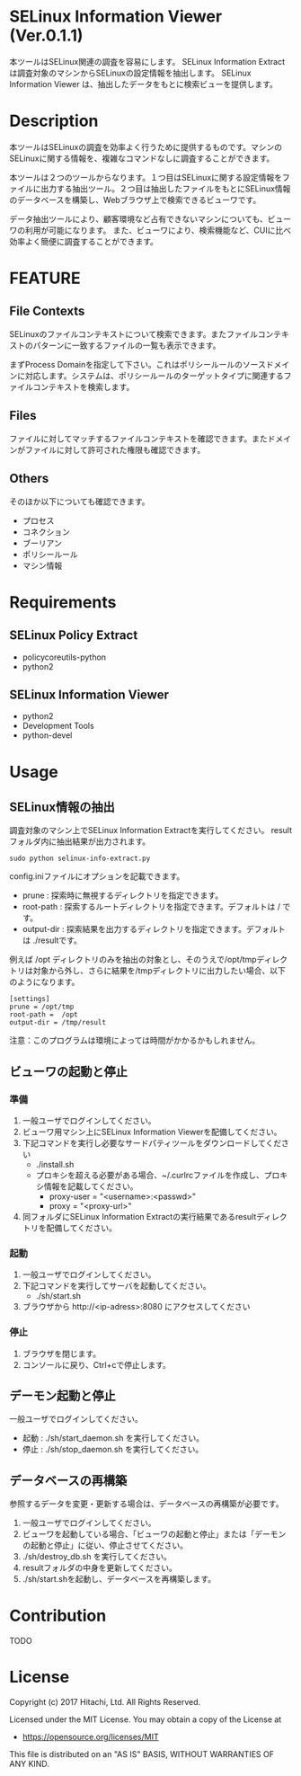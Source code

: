 SELinux Information Viewer (Ver.0.1.1)
===

本ツールはSELinux関連の調査を容易にします。
SELinux Information Extract は調査対象のマシンからSELinuxの設定情報を抽出します。
SELinux Information Viewer は、抽出したデータをもとに検索ビューを提供します。


# Description
本ツールはSELinuxの調査を効率よく行うために提供するものです。マシンのSELinuxに関する情報を、複雑なコマンドなしに調査することができます。

本ツールは２つのツールからなります。１つ目はSELinuxに関する設定情報をファイルに出力する抽出ツール。２つ目は抽出したファイルをもとにSELinux情報のデータベースを構築し、Webブラウザ上で検索できるビューワです。

データ抽出ツールにより、顧客環境など占有できないマシンについても、ビューワの利用が可能になります。
また、ビューワにより、検索機能など、CUIに比べ効率よく簡便に調査することができます。


# FEATURE
## File Contexts
SELinuxのファイルコンテキストについて検索できます。またファイルコンテキストのパターンに一致するファイルの一覧も表示できます。

まずProcess Domainを指定して下さい。これはポリシールールのソースドメインに対応します。システムは、ポリシールールのターゲットタイプに関連するファイルコンテキストを検索します。

## Files
ファイルに対してマッチするファイルコンテキストを確認できます。またドメインがファイルに対して許可された権限も確認できます。

## Others
そのほか以下についても確認できます。
* プロセス
* コネクション
* ブーリアン
* ポリシールール
* マシン情報

# Requirements
## SELinux Policy Extract
- policycoreutils-python
- python2

## SELinux Information Viewer
- python2
- Development Tools
- python-devel


# Usage
## SELinux情報の抽出
調査対象のマシン上でSELinux Information Extractを実行してください。
resultフォルダ内に抽出結果が出力されます。
```
sudo python selinux-info-extract.py
```

config.iniファイルにオプションを記載できます。
* prune : 探索時に無視するディレクトリを指定できます。
* root-path : 探索するルートディレクトリを指定できます。デフォルトは / です。
* output-dir : 探索結果を出力するディレクトリを指定できます。デフォルトは ./resultです。


例えば /opt ディレクトリのみを抽出の対象とし、そのうえで/opt/tmpディレクトリは対象から外し、さらに結果を/tmpディレクトリに出力したい場合、以下のようになります。
```
[settings]
prune = /opt/tmp
root-path =  /opt
output-dir = /tmp/result
```

注意：このプログラムは環境によっては時間がかかるかもしれません。

## ビューワの起動と停止
### 準備
1) 一般ユーザでログインしてください。
1) ビューワ用マシン上にSELinux Information Viewerを配備してください。
1) 下記コマンドを実行し必要なサードパティツールをダウンロードしてください
    * ./install.sh
    * プロキシを超える必要がある場合、~/.curlrcファイルを作成し、プロキシ情報を記載してください。
        * proxy-user = "&lt;username&gt;:&lt;passwd&gt;"
        * proxy = "&lt;proxy-url&gt;"
1) 同フォルダにSELinux Information Extractの実行結果であるresultディレクトリを配備してください。

### 起動
1) 一般ユーザでログインしてください。
1) 下記コマンドを実行してサーバを起動してください。
    * ./sh/start.sh
1) ブラウザから http://&lt;ip-adress&gt;:8080 にアクセスしてください

### 停止
1) ブラウザを閉じます。
1) コンソールに戻り、Ctrl+cで停止します。

## デーモン起動と停止
一般ユーザでログインしてください。
* 起動 : ./sh/start_daemon.sh を実行してください。
* 停止 : ./sh/stop_daemon.sh を実行してください。

## データベースの再構築
参照するデータを変更・更新する場合は、データベースの再構築が必要です。
1) 一般ユーザでログインしてください。
1) ビューワを起動している場合、「ビューワの起動と停止」または「デーモンの起動と停止」に従い、停止させてください。
1) ./sh/destroy_db.sh を実行してください。
1) resultフォルダの中身を更新してください。
1) ./sh/start.shを起動し、データベースを再構築します。

# Contribution
TODO



# License
Copyright (c) 2017 Hitachi, Ltd. All Rights Reserved.

Licensed under the MIT License.
You may obtain a copy of the License at

* https://opensource.org/licenses/MIT

This file is distributed on an "AS IS" BASIS,
WITHOUT WARRANTIES OF ANY KIND.

